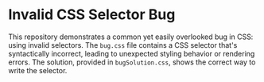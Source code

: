 # Invalid CSS Selector Bug

This repository demonstrates a common yet easily overlooked bug in CSS: using invalid selectors.  The `bug.css` file contains a CSS selector that's syntactically incorrect, leading to unexpected styling behavior or rendering errors. The solution, provided in `bugSolution.css`, shows the correct way to write the selector.